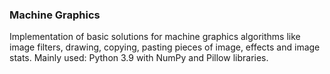 ### Machine Graphics
Implementation of basic solutions for machine graphics algorithms like image filters, drawing, copying, pasting pieces of image, effects and image stats.
Mainly used: Python 3.9 with NumPy and Pillow libraries.
